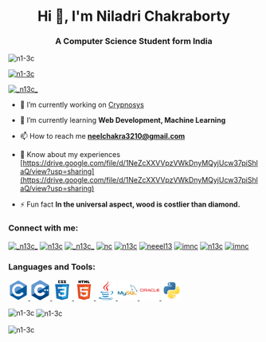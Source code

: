 <h1 align="center">Hi 👋, I'm Niladri Chakraborty</h1>
<h3 align="center">A Computer Science Student form India</h3>

<p align="left"> <img src="https://komarev.com/ghpvc/?username=n1-3c&label=Profile%20views&color=0e75b6&style=flat" alt="n1-3c" /> </p>

<p align="left"> <a href="https://github.com/ryo-ma/github-profile-trophy"><img src="https://github-profile-trophy.vercel.app/?username=n1-3c" alt="n1-3c" /></a> </p>

<p align="left"> <a href="https://twitter.com/_n13c_" target="blank"><img src="https://img.shields.io/twitter/follow/_n13c_?logo=twitter&style=for-the-badge" alt="_n13c_" /></a> </p>

- 🔭 I’m currently working on [Crypnosys](https://github.com/im-nc/Crypnosys)

- 🌱 I’m currently learning **Web Development, Machine Learning**

- 📫 How to reach me **neelchakra3210@gmail.com**

- 📄 Know about my experiences [https://drive.google.com/file/d/1NeZcXXVVpzVWkDnyMQyjUcw37piShlaQ/view?usp=sharing](https://drive.google.com/file/d/1NeZcXXVVpzVWkDnyMQyjUcw37piShlaQ/view?usp=sharing)

- ⚡ Fun fact **In the universal aspect, wood is costlier than diamond.**

<h3 align="left">Connect with me:</h3>
<p align="left">
<a href="https://twitter.com/_n13c_" target="blank"><img align="center" src="https://raw.githubusercontent.com/rahuldkjain/github-profile-readme-generator/master/src/images/icons/Social/twitter.svg" alt="_n13c_" height="30" width="40" /></a>
<a href="https://linkedin.com/in/n13c" target="blank"><img align="center" src="https://raw.githubusercontent.com/rahuldkjain/github-profile-readme-generator/master/src/images/icons/Social/linked-in-alt.svg" alt="n13c" height="30" width="40" /></a>
<a href="https://instagram.com/_n13c_" target="blank"><img align="center" src="https://raw.githubusercontent.com/rahuldkjain/github-profile-readme-generator/master/src/images/icons/Social/instagram.svg" alt="_n13c_" height="30" width="40" /></a>
<a href="https://www.youtube.com/c/nc" target="blank"><img align="center" src="https://raw.githubusercontent.com/rahuldkjain/github-profile-readme-generator/master/src/images/icons/Social/youtube.svg" alt="nc" height="30" width="40" /></a>
<a href="https://www.codechef.com/users/n13c" target="blank"><img align="center" src="https://cdn.jsdelivr.net/npm/simple-icons@3.1.0/icons/codechef.svg" alt="n13c" height="30" width="40" /></a>
<a href="https://www.hackerrank.com/neeel13" target="blank"><img align="center" src="https://raw.githubusercontent.com/rahuldkjain/github-profile-readme-generator/master/src/images/icons/Social/hackerrank.svg" alt="neeel13" height="30" width="40" /></a>
<a href="https://codeforces.com/profile/imnc" target="blank"><img align="center" src="https://raw.githubusercontent.com/rahuldkjain/github-profile-readme-generator/master/src/images/icons/Social/codeforces.svg" alt="imnc" height="30" width="40" /></a>
<a href="https://www.leetcode.com/n13c" target="blank"><img align="center" src="https://raw.githubusercontent.com/rahuldkjain/github-profile-readme-generator/master/src/images/icons/Social/leet-code.svg" alt="n13c" height="30" width="40" /></a>
<a href="https://auth.geeksforgeeks.org/user/imnc" target="blank"><img align="center" src="https://raw.githubusercontent.com/rahuldkjain/github-profile-readme-generator/master/src/images/icons/Social/geeks-for-geeks.svg" alt="imnc" height="30" width="40" /></a>
</p>

<h3 align="left">Languages and Tools:</h3>
<p align="left"> <a href="https://www.cprogramming.com/" target="_blank" rel="noreferrer"> <img src="https://raw.githubusercontent.com/devicons/devicon/master/icons/c/c-original.svg" alt="c" width="40" height="40"/> </a> <a href="https://www.w3schools.com/cpp/" target="_blank" rel="noreferrer"> <img src="https://raw.githubusercontent.com/devicons/devicon/master/icons/cplusplus/cplusplus-original.svg" alt="cplusplus" width="40" height="40"/> </a> <a href="https://www.w3schools.com/css/" target="_blank" rel="noreferrer"> <img src="https://raw.githubusercontent.com/devicons/devicon/master/icons/css3/css3-original-wordmark.svg" alt="css3" width="40" height="40"/> </a> <a href="https://www.w3.org/html/" target="_blank" rel="noreferrer"> <img src="https://raw.githubusercontent.com/devicons/devicon/master/icons/html5/html5-original-wordmark.svg" alt="html5" width="40" height="40"/> </a> <a href="https://www.java.com" target="_blank" rel="noreferrer"> <img src="https://raw.githubusercontent.com/devicons/devicon/master/icons/java/java-original.svg" alt="java" width="40" height="40"/> </a> <a href="https://www.mysql.com/" target="_blank" rel="noreferrer"> <img src="https://raw.githubusercontent.com/devicons/devicon/master/icons/mysql/mysql-original-wordmark.svg" alt="mysql" width="40" height="40"/> </a> <a href="https://www.oracle.com/" target="_blank" rel="noreferrer"> <img src="https://raw.githubusercontent.com/devicons/devicon/master/icons/oracle/oracle-original.svg" alt="oracle" width="40" height="40"/> </a> <a href="https://www.python.org" target="_blank" rel="noreferrer"> <img src="https://raw.githubusercontent.com/devicons/devicon/master/icons/python/python-original.svg" alt="python" width="40" height="40"/> </a> </p>

<p><img align="left" src="https://github-readme-stats.vercel.app/api/top-langs?username=n1-3c&show_icons=true&locale=en&layout=compact" alt="n1-3c" /></p>

<p>&nbsp;<img align="center" src="https://github-readme-stats.vercel.app/api?username=n1-3c&show_icons=true&locale=en" alt="n1-3c" /></p>

<p><img align="center" src="https://github-readme-streak-stats.herokuapp.com/?user=n1-3c&" alt="n1-3c" /></p>
